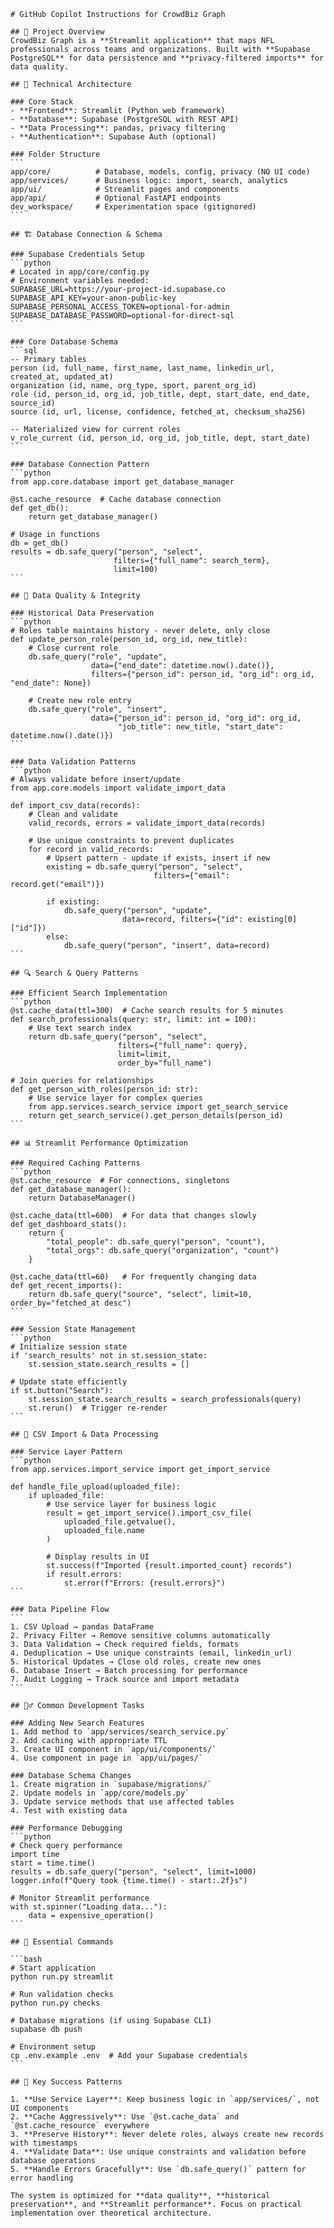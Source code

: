 ````instructions
# GitHub Copilot Instructions for CrowdBiz Graph

## 🎯 Project Overview
CrowdBiz Graph is a **Streamlit application** that maps NFL professionals across teams and organizations. Built with **Supabase PostgreSQL** for data persistence and **privacy-filtered imports** for data quality.

## 🔧 Technical Architecture

### Core Stack
- **Frontend**: Streamlit (Python web framework)
- **Database**: Supabase (PostgreSQL with REST API)
- **Data Processing**: pandas, privacy filtering
- **Authentication**: Supabase Auth (optional)

### Folder Structure
```
app/core/          # Database, models, config, privacy (NO UI code)
app/services/      # Business logic: import, search, analytics
app/ui/            # Streamlit pages and components  
app/api/           # Optional FastAPI endpoints
dev_workspace/     # Experimentation space (gitignored)
```

## 🏗️ Database Connection & Schema

### Supabase Credentials Setup
```python
# Located in app/core/config.py
# Environment variables needed:
SUPABASE_URL=https://your-project-id.supabase.co
SUPABASE_API_KEY=your-anon-public-key
SUPABASE_PERSONAL_ACCESS_TOKEN=optional-for-admin
SUPABASE_DATABASE_PASSWORD=optional-for-direct-sql
```

### Core Database Schema
```sql
-- Primary tables
person (id, full_name, first_name, last_name, linkedin_url, created_at, updated_at)
organization (id, name, org_type, sport, parent_org_id) 
role (id, person_id, org_id, job_title, dept, start_date, end_date, source_id)
source (id, url, license, confidence, fetched_at, checksum_sha256)

-- Materialized view for current roles
v_role_current (id, person_id, org_id, job_title, dept, start_date)
```

### Database Connection Pattern
```python
from app.core.database import get_database_manager

@st.cache_resource  # Cache database connection
def get_db():
    return get_database_manager()

# Usage in functions
db = get_db()
results = db.safe_query("person", "select", 
                       filters={"full_name": search_term},
                       limit=100)
```

## 💾 Data Quality & Integrity

### Historical Data Preservation
```python
# Roles table maintains history - never delete, only close
def update_person_role(person_id, org_id, new_title):
    # Close current role
    db.safe_query("role", "update", 
                  data={"end_date": datetime.now().date()},
                  filters={"person_id": person_id, "org_id": org_id, "end_date": None})
    
    # Create new role entry
    db.safe_query("role", "insert", 
                  data={"person_id": person_id, "org_id": org_id, 
                        "job_title": new_title, "start_date": datetime.now().date()})
```

### Data Validation Patterns
```python
# Always validate before insert/update
from app.core.models import validate_import_data

def import_csv_data(records):
    # Clean and validate
    valid_records, errors = validate_import_data(records)
    
    # Use unique constraints to prevent duplicates
    for record in valid_records:
        # Upsert pattern - update if exists, insert if new
        existing = db.safe_query("person", "select", 
                                filters={"email": record.get("email")})
        
        if existing:
            db.safe_query("person", "update", 
                         data=record, filters={"id": existing[0]["id"]})
        else:
            db.safe_query("person", "insert", data=record)
```

## 🔍 Search & Query Patterns

### Efficient Search Implementation
```python
@st.cache_data(ttl=300)  # Cache search results for 5 minutes
def search_professionals(query: str, limit: int = 100):
    # Use text search index
    return db.safe_query("person", "select",
                        filters={"full_name": query},
                        limit=limit,
                        order_by="full_name")

# Join queries for relationships
def get_person_with_roles(person_id: str):
    # Use service layer for complex queries
    from app.services.search_service import get_search_service
    return get_search_service().get_person_details(person_id)
```

## 📊 Streamlit Performance Optimization

### Required Caching Patterns
```python
@st.cache_resource  # For connections, singletons
def get_database_manager():
    return DatabaseManager()

@st.cache_data(ttl=600)  # For data that changes slowly
def get_dashboard_stats():
    return {
        "total_people": db.safe_query("person", "count"),
        "total_orgs": db.safe_query("organization", "count")
    }

@st.cache_data(ttl=60)   # For frequently changing data
def get_recent_imports():
    return db.safe_query("source", "select", limit=10, order_by="fetched_at desc")
```

### Session State Management
```python
# Initialize session state
if 'search_results' not in st.session_state:
    st.session_state.search_results = []
    
# Update state efficiently
if st.button("Search"):
    st.session_state.search_results = search_professionals(query)
    st.rerun()  # Trigger re-render
```

## 🔄 CSV Import & Data Processing

### Service Layer Pattern
```python
from app.services.import_service import get_import_service

def handle_file_upload(uploaded_file):
    if uploaded_file:
        # Use service layer for business logic
        result = get_import_service().import_csv_file(
            uploaded_file.getvalue(), 
            uploaded_file.name
        )
        
        # Display results in UI
        st.success(f"Imported {result.imported_count} records")
        if result.errors:
            st.error(f"Errors: {result.errors}")
```

### Data Pipeline Flow
```
1. CSV Upload → pandas DataFrame
2. Privacy Filter → Remove sensitive columns automatically  
3. Data Validation → Check required fields, formats
4. Deduplication → Use unique constraints (email, linkedin_url)
5. Historical Updates → Close old roles, create new ones
6. Database Insert → Batch processing for performance
7. Audit Logging → Track source and import metadata
```

## 🏃‍♂️ Common Development Tasks

### Adding New Search Features
1. Add method to `app/services/search_service.py`
2. Add caching with appropriate TTL
3. Create UI component in `app/ui/components/`
4. Use component in page in `app/ui/pages/`

### Database Schema Changes
1. Create migration in `supabase/migrations/`
2. Update models in `app/core/models.py`
3. Update service methods that use affected tables
4. Test with existing data

### Performance Debugging
```python
# Check query performance
import time
start = time.time()
results = db.safe_query("person", "select", limit=1000)
logger.info(f"Query took {time.time() - start:.2f}s")

# Monitor Streamlit performance
with st.spinner("Loading data..."):
    data = expensive_operation()
```

## 🚀 Essential Commands

```bash
# Start application
python run.py streamlit

# Run validation checks  
python run.py checks

# Database migrations (if using Supabase CLI)
supabase db push

# Environment setup
cp .env.example .env  # Add your Supabase credentials
```

## 🎯 Key Success Patterns

1. **Use Service Layer**: Keep business logic in `app/services/`, not UI components
2. **Cache Aggressively**: Use `@st.cache_data` and `@st.cache_resource` everywhere
3. **Preserve History**: Never delete roles, always create new records with timestamps  
4. **Validate Data**: Use unique constraints and validation before database operations
5. **Handle Errors Gracefully**: Use `db.safe_query()` pattern for error handling

The system is optimized for **data quality**, **historical preservation**, and **Streamlit performance**. Focus on practical implementation over theoretical architecture.

````

````

